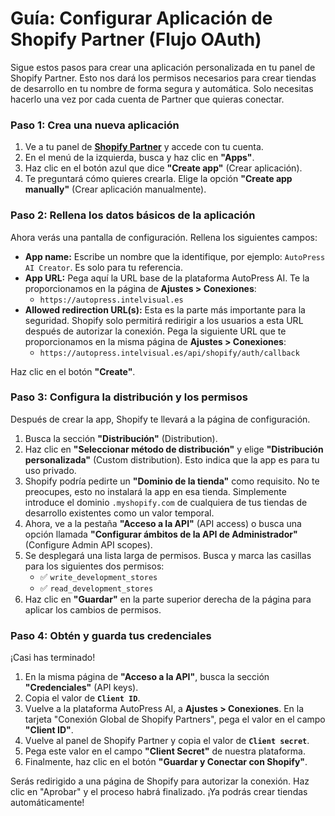 
# Guía: Configurar Aplicación de Shopify Partner (Flujo OAuth)

Sigue estos pasos para crear una aplicación personalizada en tu panel de Shopify Partner. Esto nos dará los permisos necesarios para crear tiendas de desarrollo en tu nombre de forma segura y automática. Solo necesitas hacerlo una vez por cada cuenta de Partner que quieras conectar.

### Paso 1: Crea una nueva aplicación

1.  Ve a tu panel de **[Shopify Partner](https://partners.shopify.com)** y accede con tu cuenta.
2.  En el menú de la izquierda, busca y haz clic en **"Apps"**.
3.  Haz clic en el botón azul que dice **"Create app"** (Crear aplicación).
4.  Te preguntará cómo quieres crearla. Elige la opción **"Create app manually"** (Crear aplicación manualmente).

### Paso 2: Rellena los datos básicos de la aplicación

Ahora verás una pantalla de configuración. Rellena los siguientes campos:

*   **App name:** Escribe un nombre que la identifique, por ejemplo: `AutoPress AI Creator`. Es solo para tu referencia.
*   **App URL:** Pega aquí la URL base de la plataforma AutoPress AI. Te la proporcionamos en la página de **Ajustes > Conexiones**:
    *   `https://autopress.intelvisual.es`
*   **Allowed redirection URL(s):** Esta es la parte más importante para la seguridad. Shopify solo permitirá redirigir a los usuarios a esta URL después de autorizar la conexión. Pega la siguiente URL que te proporcionamos en la misma página de **Ajustes > Conexiones**:
    *   `https://autopress.intelvisual.es/api/shopify/auth/callback`

Haz clic en el botón **"Create"**.

### Paso 3: Configura la distribución y los permisos

Después de crear la app, Shopify te llevará a la página de configuración.

1.  Busca la sección **"Distribución"** (Distribution).
2.  Haz clic en **"Seleccionar método de distribución"** y elige **"Distribución personalizada"** (Custom distribution). Esto indica que la app es para tu uso privado.
3.  Shopify podría pedirte un **"Dominio de la tienda"** como requisito. No te preocupes, esto no instalará la app en esa tienda. Simplemente introduce el dominio `.myshopify.com` de cualquiera de tus tiendas de desarrollo existentes como un valor temporal.
4.  Ahora, ve a la pestaña **"Acceso a la API"** (API access) o busca una opción llamada **"Configurar ámbitos de la API de Administrador"** (Configure Admin API scopes).
5.  Se desplegará una lista larga de permisos. Busca y marca las casillas para los siguientes dos permisos:
    *   ✅ `write_development_stores`
    *   ✅ `read_development_stores`
6.  Haz clic en **"Guardar"** en la parte superior derecha de la página para aplicar los cambios de permisos.

### Paso 4: Obtén y guarda tus credenciales

¡Casi has terminado!

1.  En la misma página de **"Acceso a la API"**, busca la sección **"Credenciales"** (API keys).
2.  Copia el valor de **`Client ID`**.
3.  Vuelve a la plataforma AutoPress AI, a **Ajustes > Conexiones**. En la tarjeta "Conexión Global de Shopify Partners", pega el valor en el campo **"Client ID"**.
4.  Vuelve al panel de Shopify Partner y copia el valor de **`Client secret`**.
5.  Pega este valor en el campo **"Client Secret"** de nuestra plataforma.
6.  Finalmente, haz clic en el botón **"Guardar y Conectar con Shopify"**.

Serás redirigido a una página de Shopify para autorizar la conexión. Haz clic en "Aprobar" y el proceso habrá finalizado. ¡Ya podrás crear tiendas automáticamente!
